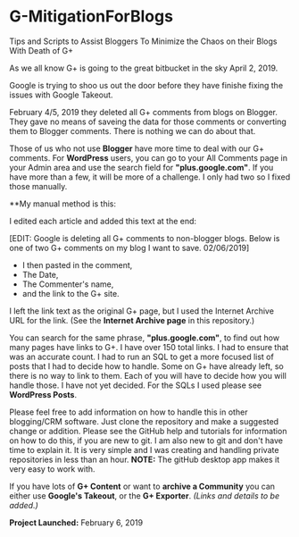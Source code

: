 # G-MitigationForBlogs
Tips and Scripts to Assist Bloggers To Minimize the Chaos on their Blogs With Death of G+

As we all know G+ is going to the great bitbucket in the sky April 2, 2019.

Google is trying to shoo us out the door before they have finishe fixing the issues with Google Takeout.

February 4/5, 2019 they deleted all G+ comments from blogs on Blogger. They gave no means of saveing the data for those comments or converting them to Blogger comments. There is nothing we can do about that.

Those of us who not use **Blogger** have more time to deal with our G+ comments. For **WordPress** users, you can go to your All Comments page in your Admin area and use the search field for **"plus.google.com"**. If you have more than a few, it will be more of a challenge. I only had two so I fixed those manually.

**My manual method is this:

I edited each article and added this text at the end:

[EDIT: Google is deleting all G+ comments to non-blogger blogs. Below is one of two G+ comments on my blog I want to save. 02/06/2019]

* I then pasted in the comment,
* The Date,
* The Commenter's name, 
* and the link to the G+ site.

I left the link text as the original G+ page, but I used the Internet Archive URL for the link. (See the **Internet Archive page** in this repository.)

You can search for the same phrase, **"plus.google.com"**, to find out how many pages have links to G+. I have over 150 total links. I had to ensure that was an accurate count. I had to run an SQL to get a more focused list of posts that I had to decide how to handle. Some on G+ have already left, so there is no way to link to them. Each of you will have to decide how you will handle those. I have not yet decided. For the SQLs I used please see **WordPress Posts**.

Please feel free to add information on how to handle this in other blogging/CRM software. Just clone the repository and make a suggested change or addition. Please see the GitHub help and tutorials for information on how to do this, if you are new to git. I am also new to git and don't have time to explain it. It is very simple and I was creating and handling private repositories in less than an hour. **NOTE:** The gitHub desktop app makes it very easy to work with.

If you have lots of **G+ Content** or want to **archive a Community** you can either use **Google's Takeout**, or the **G+ Exporter**. *(Links and details to be added.)*

**Project Launched:** February 6, 2019

